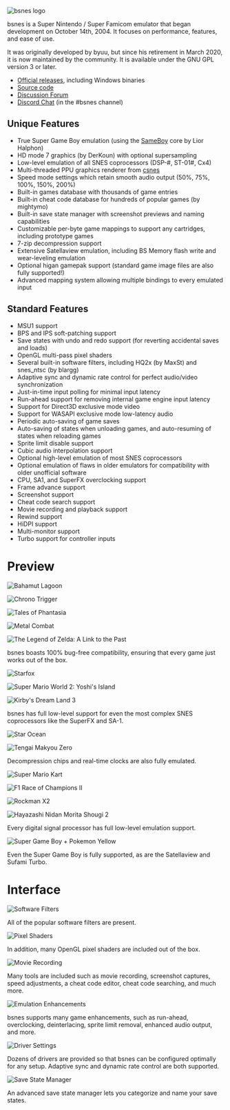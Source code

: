![bsnes logo](/images/bsnes/logo.png)

bsnes is a Super Nintendo / Super Famicom emulator that began development on
October 14th, 2004. It focuses on performance, features, and ease of use.

It was originally developed by byuu,
but since his retirement in March 2020,
it is now maintained by the community.
It is available under the GNU GPL version 3 or later.

  - [Official releases](https://github.com/bsnes-emu/bsnes/releases),
    including Windows binaries
  - [Source code](https://github.com/bsnes-emu/bsnes)
  - [Discussion Forum](https://helmet.kafuka.org/bboard/forum.php?id=6)
  - [Discord Chat](https://discord.gg/hbVycMJ) (in the #bsnes channel)

## Unique Features

* True Super Game Boy emulation
  (using the [SameBoy](https://sameboy.github.io/) core by Lior Halphon)
* HD mode 7 graphics (by DerKoun) with optional supersampling
* Low-level emulation of all SNES coprocessors (DSP-#, ST-01#, Cx4)
* Multi-threaded PPU graphics renderer from [csnes](https://www.reddit.com/r/emulation/comments/8zz5ip/byuu_i_wrote_a_new_snes_emulator_from_scratch/)
* Speed mode settings which retain smooth audio output (50%, 75%, 100%, 150%, 200%)
* Built-in games database with thousands of game entries
* Built-in cheat code database for hundreds of popular games (by mightymo)
* Built-in save state manager with screenshot previews and naming capabilities
* Customizable per-byte game mappings to support any cartridges, including prototype games
* 7-zip decompression support
* Extensive Satellaview emulation, including BS Memory flash write and wear-leveling emulation
* Optional higan gamepak support (standard game image files are also fully supported!)
* Advanced mapping system allowing multiple bindings to every emulated input

## Standard Features

* MSU1 support
* BPS and IPS soft-patching support
* Save states with undo and redo support (for reverting accidental saves and loads)
* OpenGL multi-pass pixel shaders
* Several built-in software filters, including HQ2x (by MaxSt) and snes_ntsc (by blargg)
* Adaptive sync and dynamic rate control for perfect audio/video synchronization
* Just-in-time input polling for minimal input latency
* Run-ahead support for removing internal game engine input latency
* Support for Direct3D exclusive mode video
* Support for WASAPI exclusive mode low-latency audio
* Periodic auto-saving of game saves
* Auto-saving of states when unloading games, and auto-resuming of states when reloading games
* Sprite limit disable support
* Cubic audio interpolation support
* Optional high-level emulation of most SNES coprocessors
* Optional emulation of flaws in older emulators for compatibility with older unofficial software
* CPU, SA1, and SuperFX overclocking support
* Frame advance support
* Screenshot support
* Cheat code search support
* Movie recording and playback support
* Rewind support
* HiDPI support
* Multi-monitor support
* Turbo support for controller inputs

# Preview

![Bahamut Lagoon](/images/bsnes/byuu-bsnes-bahamutlagoon.png)

![Chrono Trigger](/images/bsnes/byuu-bsnes-chronotrigger.png)

![Tales of Phantasia](/images/bsnes/byuu-bsnes-tales.png)

![Metal Combat](/images/bsnes/byuu-bsnes-metalcombat.png)

![The Legend of Zelda: A Link to the Past](/images/bsnes/byuu-bsnes-zelda3.png)

bsnes boasts 100% bug-free compatibility, ensuring that every game just works
out of the box.

![Starfox](/images/bsnes/byuu-bsnes-starfox.png)

![Super Mario World 2: Yoshi's Island](/images/bsnes/byuu-bsnes-yoshisisland.png)

![Kirby's Dream Land 3](/images/bsnes/byuu-bsnes-kirby3.png)

bsnes has full low-level support for even the most complex SNES coprocessors
like the SuperFX and SA-1.

![Star Ocean](/images/bsnes/byuu-bsnes-starocean.png)

![Tengai Makyou Zero](/images/bsnes/byuu-bsnes-tengaimakyou.png)

Decompression chips and real-time clocks are also fully emulated.

![Super Mario Kart](/images/bsnes/byuu-bsnes-mariokart.png)

![F1 Race of Champions II](/images/bsnes/byuu-bsnes-f1roc2.png)

![Rockman X2](/images/bsnes/byuu-bsnes-rockmanx2.png)

![Hayazashi Nidan Morita Shougi 2](/images/bsnes/byuu-bsnes-shougi2.png)

Every digital signal processor has full low-level emulation support.

![Super Game Boy + Pokemon Yellow](/images/bsnes/byuu-bsnes-sgb.png)

Even the Super Game Boy is fully supported, as are the Satellaview and Sufami
Turbo.

# Interface

![Software Filters](/images/bsnes/byuu-bsnes-ui-filters.png)

All of the popular software filters are present.

![Pixel Shaders](/images/bsnes/byuu-bsnes-ui-shaders.png)

In addition, many OpenGL pixel shaders are included out of the box.

![Movie Recording](/images/bsnes/byuu-bsnes-ui-movies.png)

Many tools are included such as movie recording, screenshot captures, speed
adjustments, a cheat code editor, cheat code searching, and much more.

![Emulation Enhancements](/images/bsnes/byuu-bsnes-ui-enhancements.png)

bsnes supports many game enhancements, such as run-ahead, overclocking,
deinterlacing, sprite limit removal, enhanced audio output, and more.

![Driver Settings](/images/bsnes/byuu-bsnes-ui-drivers.png)

Dozens of drivers are provided so that bsnes can be configured optimally for any
setup. Adaptive sync and dynamic rate control are both supported.

![Save State Manager](/images/bsnes/byuu-bsnes-ui-statemanager.png)

An advanced save state manager lets you categorize and name your save states.
